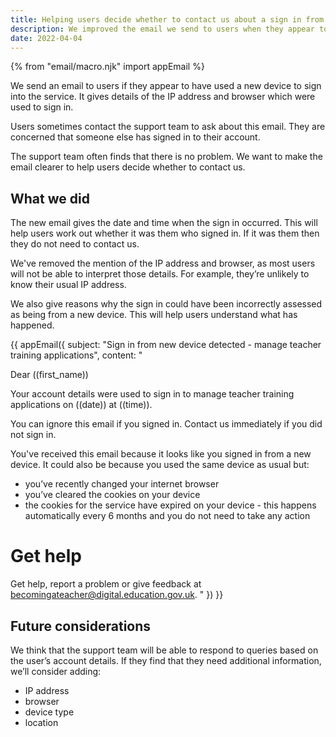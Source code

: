 ```yaml
---
title: Helping users decide whether to contact us about a sign in from a new device
description: We improved the email we send to users when they appear to have used a new device to sign into the service.
date: 2022-04-04
---
```


{% from "email/macro.njk" import appEmail %}

We send an email to users if they appear to have used a new device to sign into the service. It gives details of the IP address and browser which were used to sign in.

Users sometimes contact the support team to ask about this email. They are concerned that someone else has signed in to their account.

The support team often finds that there is no problem. We want to make the email clearer to help users decide whether to contact us.

## What we did

The new email gives the date and time when the sign in occurred. This will help users work out whether it was them who signed in. If it was them then they do not need to contact us.

We've removed the mention of the IP address and browser, as most users will not be able to interpret those details. For example, they’re unlikely to know their usual IP address.

We also give reasons why the sign in could have been incorrectly assessed as being from a new device. This will help users understand what has happened.

{{ appEmail({
  subject: "Sign in from new device detected - manage teacher training applications",
  content: "

Dear ((first_name))

Your account details were used to sign in to manage teacher training applications on ((date)) at ((time)).

You can ignore this email if you signed in. Contact us immediately if you did not sign in.

You've received this email because it looks like you signed in from a new device. It could also be because you used the same device as usual but:

- you’ve recently changed your internet browser
- you’ve cleared the cookies on your device
- the cookies for the service have expired on your device - this happens automatically every 6 months and you do not need to take any action

# Get help

Get help, report a problem or give feedback at [becomingateacher@digital.education.gov.uk](mailto:becomingateacher@digital.education.gov.uk).
  "
}) }}

## Future considerations

We think that the support team will be able to respond to queries based on the user’s account details. If they find that they need additional information, we’ll consider adding:

- IP address
- browser
- device type
- location
